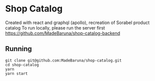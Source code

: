 # Shop Catalog

Created with react and graphql (apollo), recreation of Sorabel product catalog 
To run locally, please run the server first https://github.com/MadeBaruna/shop-catalog-backend

## Running
```
git clone git@github.com:MadeBaruna/shop-catalog.git
cd shop-catalog 
yarn
yarn start
```

